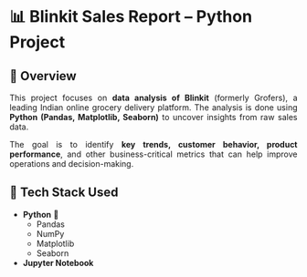 # 📊 Blinkit Sales Report – Python Project

## 📌 Overview

<p align='justify'>
This project focuses on <b>data analysis of Blinkit</b> (formerly Grofers), a leading Indian online grocery delivery platform. The analysis is done using <b>Python (Pandas, Matplotlib, Seaborn)</b> to uncover insights from raw sales data.
</p>

<p align='justify'>
The goal is to identify <b>key trends, customer behavior, product performance</b>, and other business-critical metrics that can help improve operations and decision-making.
</p>

## 🔧 Tech Stack Used
- **Python** 🐍
  - Pandas
  - NumPy
  - Matplotlib
  - Seaborn
- **Jupyter Notebook**

